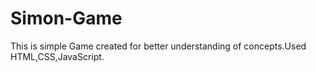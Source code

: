 # Simon-Game
This is simple Game created for better understanding of concepts.Used HTML,CSS,JavaScript.
